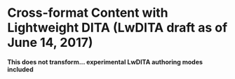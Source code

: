 # Cross-format Content with Lightweight DITA (LwDITA draft as of June 14, 2017)


**This does not transform... experimental LwDITA authoring modes included**
